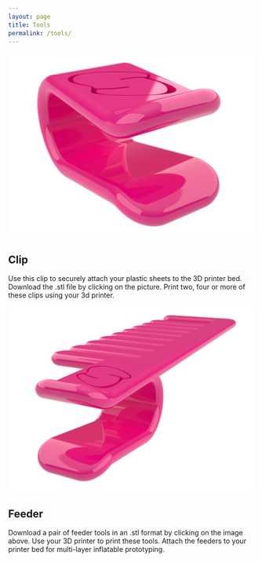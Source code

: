 ```yaml
---
layout: page
title: Tools
permalink: /tools/
---
```


<a href="/objects/clip-7mm-2.stl" download="clip_7mm.stl">
  <img class="left" src="/images/clip-3.png" alt="clip">
</a>

## Clip
Use this clip to securely attach your plastic sheets to the 3D printer bed. Download the .stl file by clicking on the picture. Print two, four or more of these clips using your 3d printer.

<div class="clearfix"><a href="/objects/feeder-7mm-double-2.stl" download="feeder_7mm.stl">
  <img class="right" src="/images/feeder.png" alt="feeder">
</a>

<h2 style="clear: left">Feeder</h2>
Download a pair of feeder tools in an .stl format by clicking on the image above. Use your 3D printer to print these tools. Attach the feeders to your printer bed for multi-layer inflatable prototyping.</div>
